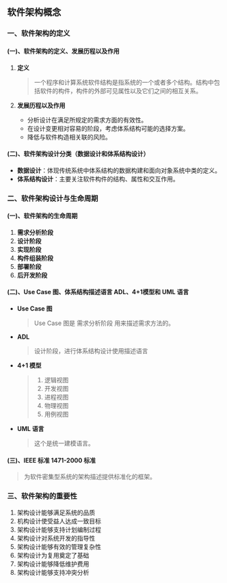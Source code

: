 ## 软件架构概念

### 一、软件架构的定义

#### (一)、软件架构的定义、发展历程以及作用

1. **定义**

   > 一个程序和计算系统软件结构是指系统的一个或者多个结构。结构中包括软件的构件，构件的外部可见属性以及它们之间的相互关系。

2. **发展历程以及作用**

   - 分析设计在满足所规定的需求方面的有效性。
   - 在设计变更相对容易的阶段，考虑体系结构可能的选择方案。
   - 降低与软件构造相关联的风险。

#### (二)、软件架构设计分类（数据设计和体系结构设计）

- **数据设计**：体现传统系统中体系结构的数据构建和面向对象系统中类的定义。
- **体系结构设计**：主要关注软件构件的结构、属性和交互作用。



### 二、软件架构设计与生命周期

#### (一)、软件架构的生命周期

1. **需求分析阶段**
2. **设计阶段**
3. **实现阶段**
4. **构件组装阶段**
5. **部署阶段**
6. **后开发阶段**

#### (二)、Use Case 图、体系结构描述语言 ADL、4+1模型和 UML 语言

- **Use Case 图**

  > Use Case 图是 需求分析阶段 用来描述需求方法的。

- **ADL**

  > 设计阶段，进行体系结构设计使用描述语言

- **4+1 模型**

  > 1. 逻辑视图
  > 2. 开发视图
  > 3. 进程视图
  > 4. 物理视图
  > 5. 用例视图

- **UML 语言**

  > 这个是统一建模语言。

#### (三)、IEEE 标准 1471-2000 标准

> 为软件密集型系统的架构描述提供标准化的框架。



### 三、软件架构的重要性

1. 架构设计能够满足系统的品质
2. 机构设计使受益人达成一致目标
3. 架构设计能够支持计划编制过程
4. 架构设计对系统开发的指导性
5. 架构设计能够有效的管理复杂性
6. 架构设计为复用奠定了基础
7. 架构设计能够降低维护费用
8. 架构设计能够支持冲突分析
